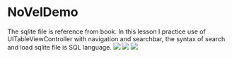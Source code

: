 NoVelDemo
=========
The sqlite file is reference from book.
In this lesson I practice use of UITableViewController with navigation and searchbar, the syntax of search and load sqlite file is SQL language.
![](https://docs.google.com/uc?authuser=0&id=0B-krfmFjYr8KOUk1Q0txSWdMUHc&export=download)
![](https://docs.google.com/uc?authuser=0&id=0B-krfmFjYr8KNm4zZ0VUWE9Nd28&export=download)
![](https://docs.google.com/uc?authuser=0&id=0B-krfmFjYr8KVmdSZndQUlQ5Rms&export=download)
